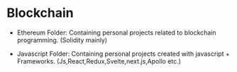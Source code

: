 # Blockchain

- Ethereum Folder: Containing personal projects related to blockchain programming. (Solidity mainly)

- Javascript Folder: Containing personal projects created with javascript + Frameworks. (Js,React,Redux,Svelte,next.js,Apollo etc.)
